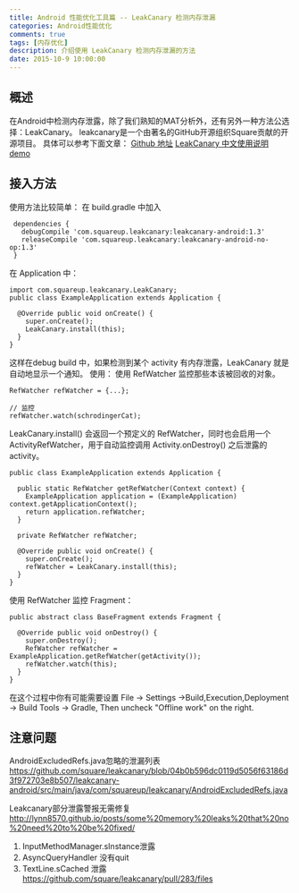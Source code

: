 ```yaml
---
title: Android 性能优化工具篇 -- LeakCanary 检测内存泄漏
categories: Android性能优化
comments: true
tags: [内存优化]
description: 介绍使用 LeakCanary 检测内存泄漏的方法
date: 2015-10-9 10:00:00
---
```


## 概述

在Android中检测内存泄露，除了我们熟知的MAT分析外，还有另外一种方法公选择：LeakCanary。
leakcanary是一个由著名的GitHub开源组织Square贡献的开源项目。
具体可以参考下面文章：
[Github 地址](github：https://github.com/square/leakcanary)
[LeakCanary 中文使用说明](http://www.liaohuqiu.net/cn/posts/leak-canary-read-me/)
[demo](https://github.com/liaohuqiu/leakcanary-demo)

## 接入方法

使用方法比较简单：
在 build.gradle 中加入

```
 dependencies {
   debugCompile 'com.squareup.leakcanary:leakcanary-android:1.3'
   releaseCompile 'com.squareup.leakcanary:leakcanary-android-no-op:1.3'
 }
```

在 Application 中：

```
import com.squareup.leakcanary.LeakCanary;
public class ExampleApplication extends Application {

  @Override public void onCreate() {
    super.onCreate();
    LeakCanary.install(this);
  }
}
```

这样在debug build 中，如果检测到某个 activity 有内存泄露，LeakCanary 就是自动地显示一个通知。
使用：
使用 RefWatcher 监控那些本该被回收的对象。

```
RefWatcher refWatcher = {...};

// 监控
refWatcher.watch(schrodingerCat);
```

LeakCanary.install() 会返回一个预定义的 RefWatcher，同时也会启用一个 ActivityRefWatcher，用于自动监控调用 Activity.onDestroy() 之后泄露的 activity。

```
public class ExampleApplication extends Application {

  public static RefWatcher getRefWatcher(Context context) {
    ExampleApplication application = (ExampleApplication) context.getApplicationContext();
    return application.refWatcher;
  }

  private RefWatcher refWatcher;

  @Override public void onCreate() {
    super.onCreate();
    refWatcher = LeakCanary.install(this);
  }
}

```

使用 RefWatcher 监控 Fragment：

```
public abstract class BaseFragment extends Fragment {

  @Override public void onDestroy() {
    super.onDestroy();
    RefWatcher refWatcher = ExampleApplication.getRefWatcher(getActivity());
    refWatcher.watch(this);
  }
}
```

在这个过程中你有可能需要设置 File -> Settings ->Build,Execution,Deployment -> Build Tools -> Gradle, Then uncheck "Offline work" on the right.

## 注意问题

AndroidExcludedRefs.java忽略的泄漏列表
https://github.com/square/leakcanary/blob/04b0b596dc0119d5056f63186d3f972703e8b507/leakcanary-android/src/main/java/com/squareup/leakcanary/AndroidExcludedRefs.java

Leakcanary部分泄露警报无需修复
http://lynn8570.github.io/posts/some%20memory%20leaks%20that%20no%20need%20to%20be%20fixed/

 1. InputMethodManager.sInstance泄露
 2. AsyncQueryHandler 没有quit
 3. TextLine.sCached 泄露  https://github.com/square/leakcanary/pull/283/files